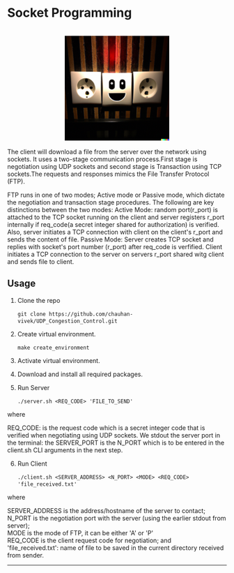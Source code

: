 Socket Programming
==============================
<!-- PROJECT LOGO -->
<br />
<div align="center">
  <a>
    <img src="intro.png" alt="Logo" width="240" height="240">
  </a>
</div>


The client will download a file from the server over the network using sockets. It uses a two-stage communication process.First stage is negotiation using UDP sockets and second stage is Transaction using TCP sockets.The requests and responses mimics the File Transfer Protocol (FTP). 

FTP runs in one of two modes; Active mode or Passive mode, which dictate the negotiation and transaction stage procedures. The following are key distinctions between the two modes:
Active Mode: random port(r_port) is attached to the TCP socket running on the client and server registers r_port internally if req_code(a secret integer shared for authorization) is verified. Also, server initiates a TCP connection with client on the client's r_port and sends the content of file.
Passive Mode: Server creates TCP socket and replies with socket's port number (r_port) after req_code is verfified. Client initiates a TCP connection to the server on servers r_port shared witg client and sends file to client.

Usage
------------
1. Clone the repo
	```
	git clone https://github.com/chauhan-vivek/UDP_Congestion_Control.git
	```
2. Create virtual environment.
	```make
	make create_environment
	```
3. Activate virtual environment.

4. Download and install all required packages.

5. Run Server
	```make
	./server.sh <REQ_CODE> 'FILE_TO_SEND'
	```

where  

REQ_CODE: is the request code which is a secret integer code that is verified when negotiating using UDP sockets. We stdout the server port in the terminal: the SERVER_PORT is the N_PORT which is to be entered in the client.sh CLI arguments in the next step.  

6. Run Client
	```make
	./client.sh <SERVER_ADDRESS> <N_PORT> <MODE> <REQ_CODE> 'file_received.txt' 
	```

where  

SERVER_ADDRESS is the address/hostname of the server to contact;  
N_PORT is the negotiation port with the server (using the earlier stdout from server);  
MODE is the mode of FTP, it can be either 'A' or 'P'  
REQ_CODE is the client request code for negotiation; and   
'file_received.txt': name of file to be saved in the current directory received from sender.  

------------
